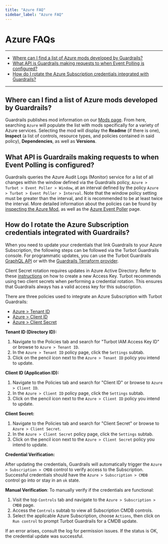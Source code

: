 ```yaml
---
title: "Azure FAQ"
sidebar_label: "Azure FAQ"
---
```


# Azure FAQs

---

- [Where can I find a list of Azure mods developed by Guardrails?](#where-can-i-find-a-list-of-azure-mods-developed-by-guardrails)
- [What API is Guardrails making requests to when Event Polling is configured?](#what-api-is-guardrails-making-requests-to-when-event-polling-is-configured)
- [How do I rotate the Azure Subscription credentials integrated with Guardrails?](#how-do-i-rotate-the-azure-subscription-credentials-integrated-with-guardrails)

---

## Where can I find a list of Azure mods developed by Guardrails?

Guardrails publishes mod information on our [Mods page](https://hub.guardrails.turbot.com/#mods). From here, searching
`Azure` will populate the list with mods specifically for a variety of Azure
services. Selecting the mod will display the **Readme** (if there is one),
**Inspect** (a list of controls, resource types, and policies contained in said
policy), **Dependencies**, as well as **Versions**.

## What API is Guardrails making requests to when Event Polling is configured?

Guardrails queries the Azure Audit Logs (Monitor) service for a list of all changes
within the window defined via the Guardrails policy,
`Azure > Turbot > Event Poller > Window`, at an interval defined by the policy
`Azure > Turbot > Event Poller > Interval`. Note that the window policy setting
must be greater than the interval, and it is recommended to be at least twice
the interval. More detailed information about the policies can be found by
[inspecting the Azure Mod](https://hub.guardrails.turbot.com/mods/azure/mods/azure/policy#azure--turbot--event-poller),
as well as the
[Azure Event Poller](guides/azure/real-time-events/event-pollers) page.

## How do I rotate the Azure Subscription credentials integrated with Guardrails?

When you need to update your credentials that link Guardrails to your Azure Subscription, the following steps can be
followed via the Turbot Guardrails console. For programmatic updates, you can use the Turbot
Guardrails [GraphQL API](https://turbot.com/guardrails/docs/reference/graphql) or with
the [Guardrails Terraform provider](https://turbot.com/guardrails/docs/reference/terraform).

Client Secret rotation requires updates in Azure Active Directory. Refer to
these [instructions](https://learn.microsoft.com/en-us/azure/active-directory/develop/howto-create-service-principal-portal#option-3-create-a-new-application-secret)
on how to create a new Access Key. Turbot recommends using two client secrets when performing a credential rotation.
This ensures that Guardrails always has a valid access key for this subscription.

There are three policies used to integrate an Azure Subscription with Turbot Guardrails:

- [Azure > Tenant ID](https://hub.guardrails.turbot.com/mods/azure/mods/azure/policy#azure--tenant-id)
- [Azure > Client ID](https://hub.guardrails.turbot.com/mods/azure/mods/azure/policy#azure--client-id)
- [Azure > Client Secret](https://hub.guardrails.turbot.com/mods/azure/mods/azure/policy#azure--client-secret)

**Tenant ID (Directory ID):**

1. Navigate to the Policies tab and search for "Turbot IAM Access Key ID" or browse to `Azure > Tenant ID`.
2. In the `Azure > Tenant ID` policy page, click the `Settings` subtab.
3. Click on the pencil icon next to the `Azure > Tenant ID` policy you intend to update.

**Client ID (Application ID):**

1. Navigate to the Policies tab and search for "Client ID" or browse to `Azure > Client ID`.
2. In the `Azure > Client ID` policy page, click the `Settings` subtab.
3. Click on the pencil icon next to the `Azure > Client ID` policy you intend to update.

**Client Secret:**

1. Navigate to the Policies tab and search for "Client Secret" or browse to `Azure > Client Secret`.
2. In the `Azure > Client Secret` policy page, click the `Settings` subtab.
3. Click on the pencil icon next to the `Azure > Client Secret` policy you intend to update.

**Credential Verification:**

After updating the credentials, Guardrails will automatically trigger the `Azure > Subscription > CMDB` control to
verify access to the Subscription. Successful credentials should have the `Azure > Subscription > CMDB` control go into or
stay in an `ok` state.

**Manual Verification**: To manually verify if the credentials are functional:

1. Visit the top `Controls` tab and navigate to the `Azure > Subscription > CMDB` page.
2. Access the `Controls` subtab to view all Subscription CMDB controls.
3. Select the applicable Azure Subscription, choose `Actions`, then click on `Run control` to prompt Turbot Guardrails
   for a CMDB update.

If an error arises, consult the log for permission issues. If the status is OK, the credential update was successful.
